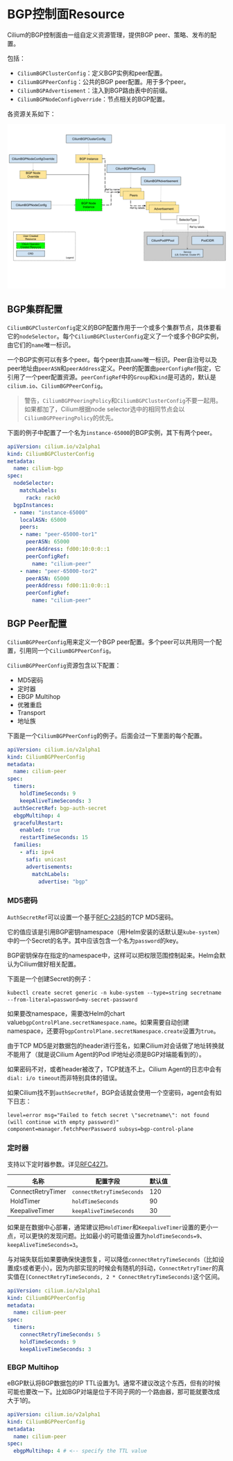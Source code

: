 # BGP控制面Resource

Cilium的BGP控制面由一组自定义资源管理，提供BGP peer、策略、发布的配置。

包括：

- `CiliumBGPClusterConfig`：定义BGP实例和peer配置。
- `CiliumBGPPeerConfig`：公共的BGP peer配置。用于多个peer。
- `CiliumBGPAdvertisement`：注入到BGP路由表中的前缀。
- `CiliumBGPNodeConfigOverride`：节点相关的BGP配置。

各资源关系如下：

![img](./img/image.png)

## BGP集群配置

`CiliumBGPClusterConfig`定义的BGP配置作用于一个或多个集群节点，具体要看它的`nodeSelector`。每个`CiliumBGPClusterConfig`定义了一个或多个BGP实例，由它们的`name`唯一标识。

一个BGP实例可以有多个peer。每个peer由其`name`唯一标识。Peer自治号以及peer地址由`peerASN`和`peerAddress`定义。Peer的配置由`peerConfigRef`指定，它引用了一个peer配置资源。`peerConfigRef`中的`Group`和`kind`是可选的，默认是`cilium.io`、`CiliumBGPPeerConfig`。

> 警告，`CiliumBGPPeeringPolicy`和`CiliumBGPClusterConfig`不要一起用。如果都加了，Cilium根据node selector选中的相同节点会以`CiliumBGPPeeringPolicy`的优先。

下面的例子中配置了一个名为`instance-65000`的BGP实例，其下有两个peer。

```yaml
apiVersion: cilium.io/v2alpha1
kind: CiliumBGPClusterConfig
metadata:
  name: cilium-bgp
spec:
  nodeSelector:
    matchLabels:
      rack: rack0
  bgpInstances:
  - name: "instance-65000"
    localASN: 65000
    peers:
    - name: "peer-65000-tor1"
      peerASN: 65000
      peerAddress: fd00:10:0:0::1
      peerConfigRef:
        name: "cilium-peer"
    - name: "peer-65000-tor2"
      peerASN: 65000
      peerAddress: fd00:11:0:0::1
      peerConfigRef:
        name: "cilium-peer"
```

## BGP Peer配置

`CiliumBGPPeerConfig`用来定义一个BGP peer配置。多个peer可以共用同一个配置，引用同一个`CiliumBGPPeerConfig`。

`CiliumBGPPeerConfig`资源包含以下配置：

- MD5密码
- 定时器
- EBGP Multihop
- 优雅重启
- Transport
- 地址族

下面是一个`CiliumBGPPeerConfig`的例子。后面会过一下里面的每个配置。

```yaml
apiVersion: cilium.io/v2alpha1
kind: CiliumBGPPeerConfig
metadata:
  name: cilium-peer
spec:
  timers:
    holdTimeSeconds: 9
    keepAliveTimeSeconds: 3
  authSecretRef: bgp-auth-secret
  ebgpMultihop: 4
  gracefulRestart:
    enabled: true
    restartTimeSeconds: 15
  families:
    - afi: ipv4
      safi: unicast
      advertisements:
        matchLabels:
          advertise: "bgp"
```

### MD5密码

`AuthSecretRef`可以设置一个基于[RFC-2385](https://www.rfc-editor.org/rfc/rfc2385.html)的TCP MD5密码。

它的值应该是引用BGP密钥namespace（用Helm安装的话默认是`kube-system`）中的一个Secret的名字。其中应该包含一个名为`password`的key。

BGP密钥保存在指定的namespace中，这样可以把权限范围控制起来。Helm会默认为Cilium做好相关配置。

下面是一个创建Secret的例子：

```shell
kubectl create secret generic -n kube-system --type=string secretname --from-literal=password=my-secret-password
```

如果要改namespace，需要改Helm的chart value`bgpControlPlane.secretNamespace.name`。如果需要自动创建namespace，还要将`bgpControlPlane.secretNamespace.create`设置为`true`。

由于TCP MD5是对数据包的header进行签名，如果Cilium对会话做了地址转换就不能用了（就是说Cilium Agent的Pod IP地址必须是BGP对端能看到的）。

如果密码不对，或者header被改了，TCP就连不上。Cilium Agent的日志中会有`dial: i/o timeout`而非特别具体的错误。

如果Cilium找不到`authSecretRef`，BGP会话就会使用一个空密码，agent会有如下日志：

```text
level=error msg="Failed to fetch secret \"secretname\": not found (will continue with empty password)" component=manager.fetchPeerPassword subsys=bgp-control-plane
```

### 定时器

支持以下定时器参数。详见[RFC4271](https://datatracker.ietf.org/doc/html/rfc4271)。

名称|配置字段|默认值
-|-|-
ConnectRetryTimer|`connectRetryTimeSeconds`|120
HoldTimer|`holdTimeSeconds`|90
KeepaliveTimer|`keepAliveTimeSeconds`|30

如果是在数据中心部署，通常建议把`HoldTimer`和`KeepaliveTimer`设置的更小一点，可以更快的发现问题。比如最小的可能值设置为`holdTimeSeconds=9`、`keepAliveTimeSeconds=3`。

与对端失联后如果要确保快速恢复，可以降低`connectRetryTimeSeconds`（比如设置成`5`或者更小）。因为内部实现的时候会有随机的抖动，`ConnectRetryTimer`的真实值在`[ConnectRetryTimeSeconds, 2 * ConnectRetryTimeSeconds)`这个区间。

```yaml
apiVersion: cilium.io/v2alpha1
kind: CiliumBGPPeerConfig
metadata:
  name: cilium-peer
spec:
  timers:
    connectRetryTimeSeconds: 5
    holdTimeSeconds: 9
    keepAliveTimeSeconds: 3
```

### EBGP Multihop

eBGP默认将BGP数据包的IP TTL设置为1。通常不建议改这个东西，但有的时候可能也要改一下。比如BGP对端是位于不同子网的一个路由器，那可能就要改成大于1的。

```yaml
apiVersion: cilium.io/v2alpha1
kind: CiliumBGPPeerConfig
metadata:
  name: cilium-peer
spec:
  ebgpMultihop: 4 # <-- specify the TTL value
```